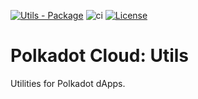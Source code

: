 [![Utils - Package](https://img.shields.io/badge/Utils-Package-E6007A?logo=polkadot&logoColor=E6007A)](https://github.com/polkadot-cloud/library) ![ci](https://github.com/polkadot-cloud/library/actions/workflows/main.yml/badge.svg) [![License](https://img.shields.io/badge/License-GPL_3.0_only-blue.svg)](https://opensource.org/license/gpl-3-0/)

# Polkadot Cloud: Utils

Utilities for Polkadot dApps.

